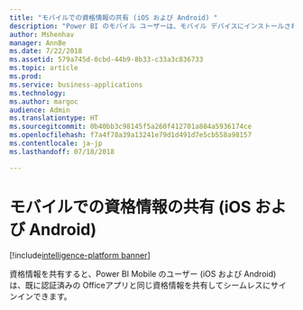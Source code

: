 ```yaml
---
title: "モバイルでの資格情報の共有 (iOS および Android) "
description: "Power BI のモバイル ユーザーは、モバイル デバイスにインストールされている他の Microsoft アプリと資格情報を共有して、ログオン プロセスをシームレスにすることができます。"
author: Mshenhav
manager: AnnBe
ms.date: 7/22/2018
ms.assetid: 579a745d-0cbd-44b9-8b33-c33a3c836733
ms.topic: article
ms.prod: 
ms.service: business-applications
ms.technology: 
ms.author: margoc
audience: Admin
ms.translationtype: HT
ms.sourcegitcommit: 0b40bb3c98145f5a260f412701a884a5936174ce
ms.openlocfilehash: f7a4f78a39a13241e79d1d491d7e5cb558a98157
ms.contentlocale: ja-jp
ms.lasthandoff: 07/18/2018

---
```

# <a name="mobile-shared-credentials-ios-and-android"></a>モバイルでの資格情報の共有 (iOS および Android) 

[!include[intelligence-platform banner](../../includes/intelligence-platform.md)]




資格情報を共有すると、Power BI Mobile のユーザー (iOS および Android) は、既に認証済みの Officeアプリと同じ資格情報を共有してシームレスにサインインできます。

